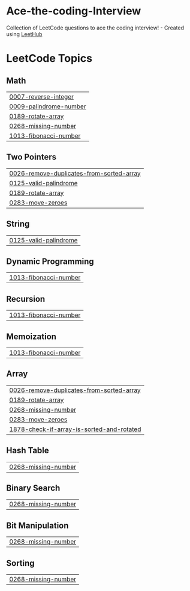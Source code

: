 # Ace-the-coding-Interview
Collection of LeetCode questions to ace the coding interview! - Created using [LeetHub](https://github.com/QasimWani/LeetHub)

<!---LeetCode Topics Start-->
# LeetCode Topics
## Math
|  |
| ------- |
| [0007-reverse-integer](https://github.com/Priyanka2604/Ace-the-coding-Interview/tree/master/0007-reverse-integer) |
| [0009-palindrome-number](https://github.com/Priyanka2604/Ace-the-coding-Interview/tree/master/0009-palindrome-number) |
| [0189-rotate-array](https://github.com/Priyanka2604/Ace-the-coding-Interview/tree/master/0189-rotate-array) |
| [0268-missing-number](https://github.com/Priyanka2604/Ace-the-coding-Interview/tree/master/0268-missing-number) |
| [1013-fibonacci-number](https://github.com/Priyanka2604/Ace-the-coding-Interview/tree/master/1013-fibonacci-number) |
## Two Pointers
|  |
| ------- |
| [0026-remove-duplicates-from-sorted-array](https://github.com/Priyanka2604/Ace-the-coding-Interview/tree/master/0026-remove-duplicates-from-sorted-array) |
| [0125-valid-palindrome](https://github.com/Priyanka2604/Ace-the-coding-Interview/tree/master/0125-valid-palindrome) |
| [0189-rotate-array](https://github.com/Priyanka2604/Ace-the-coding-Interview/tree/master/0189-rotate-array) |
| [0283-move-zeroes](https://github.com/Priyanka2604/Ace-the-coding-Interview/tree/master/0283-move-zeroes) |
## String
|  |
| ------- |
| [0125-valid-palindrome](https://github.com/Priyanka2604/Ace-the-coding-Interview/tree/master/0125-valid-palindrome) |
## Dynamic Programming
|  |
| ------- |
| [1013-fibonacci-number](https://github.com/Priyanka2604/Ace-the-coding-Interview/tree/master/1013-fibonacci-number) |
## Recursion
|  |
| ------- |
| [1013-fibonacci-number](https://github.com/Priyanka2604/Ace-the-coding-Interview/tree/master/1013-fibonacci-number) |
## Memoization
|  |
| ------- |
| [1013-fibonacci-number](https://github.com/Priyanka2604/Ace-the-coding-Interview/tree/master/1013-fibonacci-number) |
## Array
|  |
| ------- |
| [0026-remove-duplicates-from-sorted-array](https://github.com/Priyanka2604/Ace-the-coding-Interview/tree/master/0026-remove-duplicates-from-sorted-array) |
| [0189-rotate-array](https://github.com/Priyanka2604/Ace-the-coding-Interview/tree/master/0189-rotate-array) |
| [0268-missing-number](https://github.com/Priyanka2604/Ace-the-coding-Interview/tree/master/0268-missing-number) |
| [0283-move-zeroes](https://github.com/Priyanka2604/Ace-the-coding-Interview/tree/master/0283-move-zeroes) |
| [1878-check-if-array-is-sorted-and-rotated](https://github.com/Priyanka2604/Ace-the-coding-Interview/tree/master/1878-check-if-array-is-sorted-and-rotated) |
## Hash Table
|  |
| ------- |
| [0268-missing-number](https://github.com/Priyanka2604/Ace-the-coding-Interview/tree/master/0268-missing-number) |
## Binary Search
|  |
| ------- |
| [0268-missing-number](https://github.com/Priyanka2604/Ace-the-coding-Interview/tree/master/0268-missing-number) |
## Bit Manipulation
|  |
| ------- |
| [0268-missing-number](https://github.com/Priyanka2604/Ace-the-coding-Interview/tree/master/0268-missing-number) |
## Sorting
|  |
| ------- |
| [0268-missing-number](https://github.com/Priyanka2604/Ace-the-coding-Interview/tree/master/0268-missing-number) |
<!---LeetCode Topics End-->